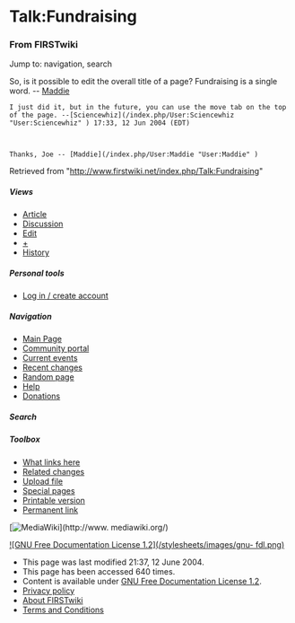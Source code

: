 # Talk:Fundraising

### From FIRSTwiki

Jump to: navigation, search

So, is it possible to edit the overall title of a page? Fundraising is a
single word. -- [Maddie](/index.php/User:Maddie "User:Maddie" )

    I just did it, but in the future, you can use the move tab on the top of the page. --[Sciencewhiz](/index.php/User:Sciencewhiz "User:Sciencewhiz" ) 17:33, 12 Jun 2004 (EDT) 

    

    Thanks, Joe -- [Maddie](/index.php/User:Maddie "User:Maddie" )

Retrieved from "<http://www.firstwiki.net/index.php/Talk:Fundraising>"

##### Views

  * [Article](/index.php/Fundraising)
  * [Discussion](/index.php/Talk:Fundraising)
  * [Edit](/index.php?title=Talk:Fundraising&action=edit)
  * [+](/index.php?title=Talk:Fundraising&action=edit&section=new)
  * [History](/index.php?title=Talk:Fundraising&action=history)

##### Personal tools

  * [Log in / create account](/index.php?title=Special:Userlogin&returnto=Talk:Fundraising)

[](/index.php/Main_Page "Main Page" )

##### Navigation

  * [Main Page](/index.php/Main_Page)
  * [Community portal](/index.php/FIRSTwiki:Community_portal)
  * [Current events](/index.php/Current_events)
  * [Recent changes](/index.php/Special:Recentchanges)
  * [Random page](/index.php/Special:Random)
  * [Help](/index.php/Help:Contents)
  * [Donations](/index.php/FIRSTwiki:Site_support)

##### Search



##### Toolbox

  * [What links here](/index.php/Special:Whatlinkshere/Talk:Fundraising)
  * [Related changes](/index.php/Special:Recentchangeslinked/Talk:Fundraising)
  * [Upload file](/index.php/Special:Upload)
  * [Special pages](/index.php/Special:Specialpages)
  * [Printable version](/index.php?title=Talk:Fundraising&printable=yes)
  * [Permanent link](/index.php?title=Talk:Fundraising&oldid=39312)

[![MediaWiki](/skins/common/images/poweredby_mediawiki_88x31.png)](http://www.
mediawiki.org/)

[![GNU Free Documentation License 1.2](/stylesheets/images/gnu-
fdl.png)](http://www.gnu.org/copyleft/fdl.html)

  * This page was last modified 21:37, 12 June 2004.
  * This page has been accessed 640 times.
  * Content is available under [GNU Free Documentation License 1.2](http://www.gnu.org/copyleft/fdl.html "http://www.gnu.org/copyleft/fdl.html" ).
  * [Privacy policy](/index.php/FIRSTwiki:Privacy_policy "FIRSTwiki:Privacy policy" )
  * [About FIRSTwiki](/index.php/FIRSTwiki:About "FIRSTwiki:About" )
  * [Terms and Conditions](/index.php/FIRSTwiki:Terms_and_conditions "FIRSTwiki:Terms and conditions" )


